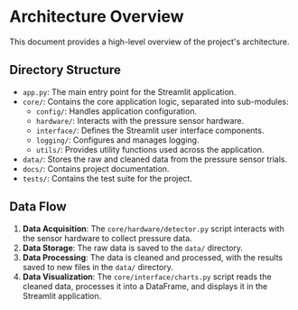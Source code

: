 # Architecture Overview

This document provides a high-level overview of the project's architecture.

## Directory Structure

-   `app.py`: The main entry point for the Streamlit application.
-   `core/`: Contains the core application logic, separated into sub-modules:
    -   `config/`: Handles application configuration.
    -   `hardware/`: Interacts with the pressure sensor hardware.
    -   `interface/`: Defines the Streamlit user interface components.
    -   `logging/`: Configures and manages logging.
    -   `utils/`: Provides utility functions used across the application.
-   `data/`: Stores the raw and cleaned data from the pressure sensor trials.
-   `docs/`: Contains project documentation.
-   `tests/`: Contains the test suite for the project.

## Data Flow

1.  **Data Acquisition**: The `core/hardware/detector.py` script interacts with the sensor hardware to collect pressure data.
2.  **Data Storage**: The raw data is saved to the `data/` directory.
3.  **Data Processing**: The data is cleaned and processed, with the results saved to new files in the `data/` directory.
4.  **Data Visualization**: The `core/interface/charts.py` script reads the cleaned data, processes it into a DataFrame, and displays it in the Streamlit application.
